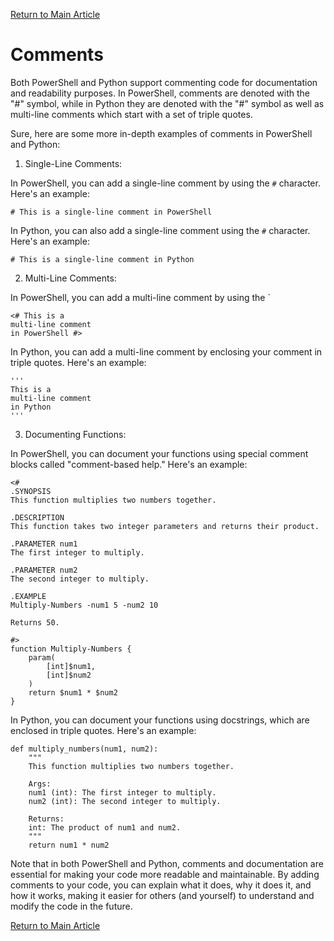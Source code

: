 
[Return to Main Article](/Articles/Posh_vs_Python.md)<br>

# Comments
Both PowerShell and Python support commenting code for documentation and readability purposes. In PowerShell, comments are denoted with the "#" symbol, while in Python they are denoted with the "#" symbol as well as multi-line comments which start with a set of triple quotes.

Sure, here are some more in-depth examples of comments in PowerShell and Python:

1. Single-Line Comments:

In PowerShell, you can add a single-line comment by using the `#` character. Here's an example:

```
# This is a single-line comment in PowerShell
```

In Python, you can also add a single-line comment using the `#` character. Here's an example:

```
# This is a single-line comment in Python
```

2. Multi-Line Comments:

In PowerShell, you can add a multi-line comment by using the `

```
<# This is a
multi-line comment
in PowerShell #>
```

In Python, you can add a multi-line comment by enclosing your comment in triple quotes. Here's an example:

```
'''
This is a
multi-line comment
in Python
'''
```

3. Documenting Functions:

In PowerShell, you can document your functions using special comment blocks called "comment-based help." Here's an example:

```
<#
.SYNOPSIS
This function multiplies two numbers together.

.DESCRIPTION
This function takes two integer parameters and returns their product.

.PARAMETER num1
The first integer to multiply.

.PARAMETER num2
The second integer to multiply.

.EXAMPLE
Multiply-Numbers -num1 5 -num2 10

Returns 50.

#>
function Multiply-Numbers {
    param(
        [int]$num1,
        [int]$num2
    )
    return $num1 * $num2
}
```

In Python, you can document your functions using docstrings, which are enclosed in triple quotes. Here's an example:

```
def multiply_numbers(num1, num2):
    """
    This function multiplies two numbers together.

    Args:
    num1 (int): The first integer to multiply.
    num2 (int): The second integer to multiply.

    Returns:
    int: The product of num1 and num2.
    """
    return num1 * num2
```

Note that in both PowerShell and Python, comments and documentation are essential for making your code more readable and maintainable. By adding comments to your code, you can explain what it does, why it does it, and how it works, making it easier for others (and yourself) to understand and modify the code in the future.

[Return to Main Article](/Articles/Posh_vs_Python.md)<br>